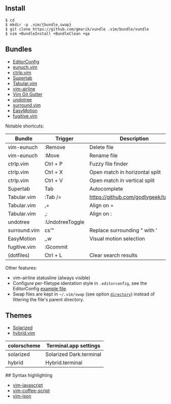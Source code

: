 ## Install

    $ cd
    $ mkdir -p .vim/{bundle,swap}
    $ git clone https://github.com/gmarik/vundle .vim/bundle/vundle
    $ vim +BundleInstall +BundleClean +qa

## Bundles

* [EditorConfig](https://github.com/editorconfig/editorconfig-vim)
* [eunuch.vim](https://github.com/tpope/vim-eunuch)
* [ctrlp.vim](https://github.com/kien/ctrlp.vim)
* [Supertab](https://github.com/ervandew/supertab)
* [Tabular.vim](https://github.com/godlygeek/tabular)
* [vim-airline](https://github.com/bling/vim-airline)
* [Vim Git Gutter](https://github.com/airblade/vim-gitgutter)
* [undotree](https://github.com/mbbill/undotree)
* [surround.vim](https://github.com/tpope/vim-surround)
* [EasyMotion](https://github.com/Lokaltog/vim-easymotion)
* [fugitive.vim](https://github.com/tpope/vim-fugitive)

Notable shortcuts:

Bundle       | Trigger         | Description
------------ | -------------   | -----------
vim-eunuch   | :Remove         | Delete file
vim-eunuch   | :Move           | Rename file
ctrlp.vim    | Ctrl + P        | Fuzzy file finder
ctrlp.vim    | Ctrl + X        | Open match in horizontal split
ctrlp.vim    | Ctrl + V        | Open match in vertical split
Supertab     | Tab             | Autocomplete
Tabular.vim  | :Tab /=         | https://github.com/godlygeek/tabular
Tabular.vim  | ,=              | Align on =
Tabular.vim  | ,:              | Align on :
undotree     | :UndotreeToggle |
surround.vim | cs'"            | Replace surrounding " with '
EasyMotion   | ,,w             | Visual motion selection
fugitive.vim | :Gcommit        |
(dotfiles)   | Ctrl + L        | Clear search results

Other features:

* vim-airline statusline (always visible)
* Configure per-filetype identation style in `.editorconfig`, see the EditorConfig [example file](http://editorconfig.org/#example-file).
* Swap files are kept in `~/.vim/swap` (see option [`directory`](http://vimdoc.sourceforge.net/htmldoc/options.html#%27directory%27)) instead of littering the file's parent directory.

## Themes

* [Solarized](https://github.com/altercation/vim-colors-solarized)
* [hybrid.vim](https://github.com/w0ng/vim-hybrid)

colorscheme | Terminal.app settings
----------- | ---------------------
solarized   | Solarized Dark.terminal
hybrid      | Hybrid.terminal

## Syntax highlighting

* [vim-javascript](https://github.com/pangloss/vim-javascript)
* [vim-coffee-script](https://github.com/kchmck/vim-coffee-script)
* [vim-json](https://github.com/elzr/vim-json)
